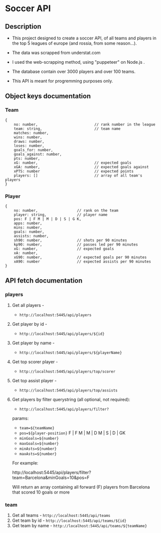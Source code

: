 # Soccer API


## Description

* This project designed to create a soccer API, of all teams and players in the top 5 leagues of europe (and rossia, from some reason...).

* The data was scrapped from understat.com

* I used the web-scrapping method, using "puppeteer" on Node.js .

* The database contain over 3000 players and over 100 teams.

* This API is meant for progremming purposes only.


## Object keys documentation

### Team
```
{
    no: number,                          // rank number in the league 
    team: string,                        // team name
    matches: number,
    wins: number,
    draws: number,
    loses: number,
    goals_for: number,
    goals_against: number,
    pts: number,
    xG: number,                          // expected goals
    xGA: number,                         // expected goals against
    xPTS: number                         // expected points
    players: []                          // array of all team's players
}
```

### Player
```
{
    no: number,                  // rank on the team
    player: string,              // player name
    pos: F | F M | M | D | S | G K,
    apps: number,
    mins: number,
    goals: number,
    assists: number,
    sh90: number,                // shots per 90 minutes
    kp90: number,                // passes led per 90 minutes
    xG: number,                  // expected goals
    xA: number,                  
    xG90: number,                // expected goals per 90 minutes
    xA90: number                 // expected assists per 90 minutes
}
```

## API fetch documentation 
### players

1. Get all players - 
    * `http://localhost:5445/api/players`
2. Get player by id - 
    * `http://localhost:5445/api/players/${id}`
3. Get player by name - 
    * `http://localhost:5445/api/players/${playerName}`
4. Get top scorer player - 
    * `http://localhost:5445/api/players/top/scorer`
5. Get top assist player - 
    * `http://localhost:5445/api/players/top/assists`
6. Get players by filter querystring (all optional, not required): 
    * `http://localhost:5445/api/players/filter?`
    
    params:
    * `team=${teamName}`
    * `pos=${player-position}`                 F | F M | M | D M | S | D | GK
    * `minGoals=${number}`
    * `maxGoals=${number}`
    * `minAsts=${number}`
    * `maxAsts=${number}`
    
    For example: 
    
    http://localhost:5445/api/players/filter?team=Barcelona&minGoals=10&pos=F

    Will return an array containing all forward (F) players from Barcelona that scored 10 goals or more


### team
1. Get all teams - `http://localhost:5445/api/teams`
2. Get team by id - `http://localhost:5445/api/teams/${id}`
3. Get team by name - `http://localhost:5445/api/teams/${teamName}`
